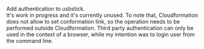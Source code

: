 Add authentication to usbstick.  
It's work in progress and it's currently unused. 
To note that, Cloudformation does not allow to set conformation link, so the operation needs to be performed outside
Cloudformation.
Third party authentication can only be used in the context of a browser, while my intention was to login user from 
the command line. 